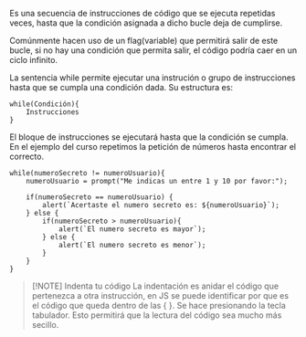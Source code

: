 Es una secuencia de instrucciones de código que se ejecuta repetidas veces, hasta que la condición asignada a dicho bucle deja de cumplirse.

Comúnmente hacen uso de un flag(variable) que permitirá salir de este bucle, si no hay una condición que permita salir, el código podría caer en un ciclo infinito.

La sentencia while permite ejecutar una instrución o grupo de instrucciones hasta que se cumpla una condición dada. Su estructura es:

```
while(Condición){
	Instrucciones
}
```

El bloque de instrucciones se ejecutará hasta que la condición se cumpla.  En el ejemplo del curso repetimos la petición de números hasta encontrar el correcto.
```
while(numeroSecreto != numeroUsuario){
	numeroUsuario = prompt("Me indicas un entre 1 y 10 por favor:");
	
	if(numeroSecreto == numeroUsuario) {
		alert(`Acertaste el numero secreto es: ${numeroUsuario}`);
	} else {
		if(numeroSecreto > numeroUsuario){
			alert(`El numero secreto es mayor`);
		} else {
			alert(`El numero secreto es menor`);
		}
	}
}
```


> [!NOTE] Indenta tu código
> La indentación es anidar el código que pertenezca a otra instrucción, en JS se puede identificar por que es el código que queda dentro de las { }.
> Se hace presionando la tecla tabulador.
> Esto permitirá que la lectura del código sea mucho más secillo.
